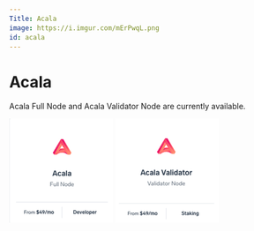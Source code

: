 ```yaml
---
Title: Acala
image: https://i.imgur.com/mErPwqL.png
id: acala
---
```


# Acala

Acala Full Node and Acala Validator Node are currently available.

![Acala Full Node](../../../static/img/acala-full.png)
![Acala Validator Node](../../../static/img/acala-validator.png)





